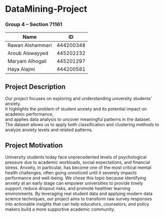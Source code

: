 # DataMining-Project

### Group 4 – Section 71161  

| Name             | ID        |
|------------------|-----------|
| Rawan Alshammari | 444200348 |
| Aroub Alswayyed  | 445202232 |
| Maryam Alhogail  | 445201297 |
| Haya Alajmi      | 444200581 |


## Project Description

Our project focuses on exploring and understanding university students’ anxiety.  
It highlights the problem of student anxiety and its potential impact on academic performance,  
and applies data analysis to uncover meaningful patterns in the dataset.
The dataset allows us to apply both classification and clustering methods to analyze anxiety levels and related patterns.

## Project Motivation

University students today face unprecedented levels of psychological pressure due to academic workloads, social expectations, and financial stress. Anxiety, in particular, has become one of the most critical mental health challenges, often going unnoticed until it severely impacts performance and well-being. We chose this topic because identifying anxiety at an early stage can empower universities to provide timely support, reduce dropout risks, and promote healthier learning environments. By leveraging real student data and applying modern data science techniques, our project aims to transform raw survey responses into actionable insights that can help educators, counselors, and policy makers build a more supportive academic community.


